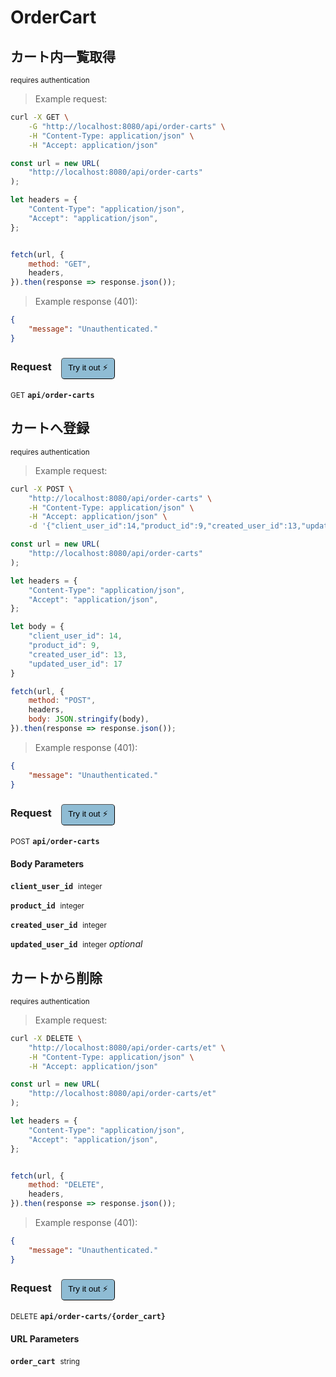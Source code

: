 # OrderCart


## カート内一覧取得

<small class="badge badge-darkred">requires authentication</small>



> Example request:

```bash
curl -X GET \
    -G "http://localhost:8080/api/order-carts" \
    -H "Content-Type: application/json" \
    -H "Accept: application/json"
```

```javascript
const url = new URL(
    "http://localhost:8080/api/order-carts"
);

let headers = {
    "Content-Type": "application/json",
    "Accept": "application/json",
};


fetch(url, {
    method: "GET",
    headers,
}).then(response => response.json());
```


> Example response (401):

```json
{
    "message": "Unauthenticated."
}
```
<div id="execution-results-GETapi-order-carts" hidden>
    <blockquote>Received response<span id="execution-response-status-GETapi-order-carts"></span>:</blockquote>
    <pre class="json"><code id="execution-response-content-GETapi-order-carts"></code></pre>
</div>
<div id="execution-error-GETapi-order-carts" hidden>
    <blockquote>Request failed with error:</blockquote>
    <pre><code id="execution-error-message-GETapi-order-carts"></code></pre>
</div>
<form id="form-GETapi-order-carts" data-method="GET" data-path="api/order-carts" data-authed="1" data-hasfiles="0" data-headers='{"Content-Type":"application\/json","Accept":"application\/json"}' onsubmit="event.preventDefault(); executeTryOut('GETapi-order-carts', this);">
<h3>
    Request&nbsp;&nbsp;&nbsp;
        <button type="button" style="background-color: #8fbcd4; padding: 5px 10px; border-radius: 5px; border-width: thin;" id="btn-tryout-GETapi-order-carts" onclick="tryItOut('GETapi-order-carts');">Try it out ⚡</button>
    <button type="button" style="background-color: #c97a7e; padding: 5px 10px; border-radius: 5px; border-width: thin;" id="btn-canceltryout-GETapi-order-carts" onclick="cancelTryOut('GETapi-order-carts');" hidden>Cancel</button>&nbsp;&nbsp;
    <button type="submit" style="background-color: #6ac174; padding: 5px 10px; border-radius: 5px; border-width: thin;" id="btn-executetryout-GETapi-order-carts" hidden>Send Request 💥</button>
    </h3>
<p>
<small class="badge badge-green">GET</small>
 <b><code>api/order-carts</code></b>
</p>
<p>
<label id="auth-GETapi-order-carts" hidden>Authorization header: <b><code>Bearer </code></b><input type="text" name="Authorization" data-prefix="Bearer " data-endpoint="GETapi-order-carts" data-component="header"></label>
</p>
</form>


## カートへ登録

<small class="badge badge-darkred">requires authentication</small>



> Example request:

```bash
curl -X POST \
    "http://localhost:8080/api/order-carts" \
    -H "Content-Type: application/json" \
    -H "Accept: application/json" \
    -d '{"client_user_id":14,"product_id":9,"created_user_id":13,"updated_user_id":17}'

```

```javascript
const url = new URL(
    "http://localhost:8080/api/order-carts"
);

let headers = {
    "Content-Type": "application/json",
    "Accept": "application/json",
};

let body = {
    "client_user_id": 14,
    "product_id": 9,
    "created_user_id": 13,
    "updated_user_id": 17
}

fetch(url, {
    method: "POST",
    headers,
    body: JSON.stringify(body),
}).then(response => response.json());
```


> Example response (401):

```json
{
    "message": "Unauthenticated."
}
```
<div id="execution-results-POSTapi-order-carts" hidden>
    <blockquote>Received response<span id="execution-response-status-POSTapi-order-carts"></span>:</blockquote>
    <pre class="json"><code id="execution-response-content-POSTapi-order-carts"></code></pre>
</div>
<div id="execution-error-POSTapi-order-carts" hidden>
    <blockquote>Request failed with error:</blockquote>
    <pre><code id="execution-error-message-POSTapi-order-carts"></code></pre>
</div>
<form id="form-POSTapi-order-carts" data-method="POST" data-path="api/order-carts" data-authed="1" data-hasfiles="0" data-headers='{"Content-Type":"application\/json","Accept":"application\/json"}' onsubmit="event.preventDefault(); executeTryOut('POSTapi-order-carts', this);">
<h3>
    Request&nbsp;&nbsp;&nbsp;
        <button type="button" style="background-color: #8fbcd4; padding: 5px 10px; border-radius: 5px; border-width: thin;" id="btn-tryout-POSTapi-order-carts" onclick="tryItOut('POSTapi-order-carts');">Try it out ⚡</button>
    <button type="button" style="background-color: #c97a7e; padding: 5px 10px; border-radius: 5px; border-width: thin;" id="btn-canceltryout-POSTapi-order-carts" onclick="cancelTryOut('POSTapi-order-carts');" hidden>Cancel</button>&nbsp;&nbsp;
    <button type="submit" style="background-color: #6ac174; padding: 5px 10px; border-radius: 5px; border-width: thin;" id="btn-executetryout-POSTapi-order-carts" hidden>Send Request 💥</button>
    </h3>
<p>
<small class="badge badge-black">POST</small>
 <b><code>api/order-carts</code></b>
</p>
<p>
<label id="auth-POSTapi-order-carts" hidden>Authorization header: <b><code>Bearer </code></b><input type="text" name="Authorization" data-prefix="Bearer " data-endpoint="POSTapi-order-carts" data-component="header"></label>
</p>
<h4 class="fancy-heading-panel"><b>Body Parameters</b></h4>
<p>
<b><code>client_user_id</code></b>&nbsp;&nbsp;<small>integer</small>  &nbsp;
<input type="number" name="client_user_id" data-endpoint="POSTapi-order-carts" data-component="body" required  hidden>
<br>

</p>
<p>
<b><code>product_id</code></b>&nbsp;&nbsp;<small>integer</small>  &nbsp;
<input type="number" name="product_id" data-endpoint="POSTapi-order-carts" data-component="body" required  hidden>
<br>

</p>
<p>
<b><code>created_user_id</code></b>&nbsp;&nbsp;<small>integer</small>  &nbsp;
<input type="number" name="created_user_id" data-endpoint="POSTapi-order-carts" data-component="body" required  hidden>
<br>

</p>
<p>
<b><code>updated_user_id</code></b>&nbsp;&nbsp;<small>integer</small>     <i>optional</i> &nbsp;
<input type="number" name="updated_user_id" data-endpoint="POSTapi-order-carts" data-component="body"  hidden>
<br>

</p>

</form>


## カートから削除

<small class="badge badge-darkred">requires authentication</small>



> Example request:

```bash
curl -X DELETE \
    "http://localhost:8080/api/order-carts/et" \
    -H "Content-Type: application/json" \
    -H "Accept: application/json"
```

```javascript
const url = new URL(
    "http://localhost:8080/api/order-carts/et"
);

let headers = {
    "Content-Type": "application/json",
    "Accept": "application/json",
};


fetch(url, {
    method: "DELETE",
    headers,
}).then(response => response.json());
```


> Example response (401):

```json
{
    "message": "Unauthenticated."
}
```
<div id="execution-results-DELETEapi-order-carts--order_cart-" hidden>
    <blockquote>Received response<span id="execution-response-status-DELETEapi-order-carts--order_cart-"></span>:</blockquote>
    <pre class="json"><code id="execution-response-content-DELETEapi-order-carts--order_cart-"></code></pre>
</div>
<div id="execution-error-DELETEapi-order-carts--order_cart-" hidden>
    <blockquote>Request failed with error:</blockquote>
    <pre><code id="execution-error-message-DELETEapi-order-carts--order_cart-"></code></pre>
</div>
<form id="form-DELETEapi-order-carts--order_cart-" data-method="DELETE" data-path="api/order-carts/{order_cart}" data-authed="1" data-hasfiles="0" data-headers='{"Content-Type":"application\/json","Accept":"application\/json"}' onsubmit="event.preventDefault(); executeTryOut('DELETEapi-order-carts--order_cart-', this);">
<h3>
    Request&nbsp;&nbsp;&nbsp;
        <button type="button" style="background-color: #8fbcd4; padding: 5px 10px; border-radius: 5px; border-width: thin;" id="btn-tryout-DELETEapi-order-carts--order_cart-" onclick="tryItOut('DELETEapi-order-carts--order_cart-');">Try it out ⚡</button>
    <button type="button" style="background-color: #c97a7e; padding: 5px 10px; border-radius: 5px; border-width: thin;" id="btn-canceltryout-DELETEapi-order-carts--order_cart-" onclick="cancelTryOut('DELETEapi-order-carts--order_cart-');" hidden>Cancel</button>&nbsp;&nbsp;
    <button type="submit" style="background-color: #6ac174; padding: 5px 10px; border-radius: 5px; border-width: thin;" id="btn-executetryout-DELETEapi-order-carts--order_cart-" hidden>Send Request 💥</button>
    </h3>
<p>
<small class="badge badge-red">DELETE</small>
 <b><code>api/order-carts/{order_cart}</code></b>
</p>
<p>
<label id="auth-DELETEapi-order-carts--order_cart-" hidden>Authorization header: <b><code>Bearer </code></b><input type="text" name="Authorization" data-prefix="Bearer " data-endpoint="DELETEapi-order-carts--order_cart-" data-component="header"></label>
</p>
<h4 class="fancy-heading-panel"><b>URL Parameters</b></h4>
<p>
<b><code>order_cart</code></b>&nbsp;&nbsp;<small>string</small>  &nbsp;
<input type="text" name="order_cart" data-endpoint="DELETEapi-order-carts--order_cart-" data-component="url" required  hidden>
<br>

</p>
</form>



